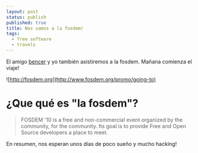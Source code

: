 ```yaml
---
layout: post
status: publish
published: true
title: Nos vamos a la fosdem!
tags:
  - free software
  - travels
---
```

El amigo [bencer](http://bq.cauterized.net) y yo también asistiremos a la fosdem. Mañana comienza el viaje!

![http://fosdem.org](http://www.fosdem.org/promo/going-to)

¿Que qué es "la fosdem"?
========================

> FOSDEM '10 is a free and non-commercial event organized by the community, for the community. Its goal is to provide Free and Open Source developers a place to meet.

En resumen, nos esperan unos días de poco sueño y mucho hacking!

